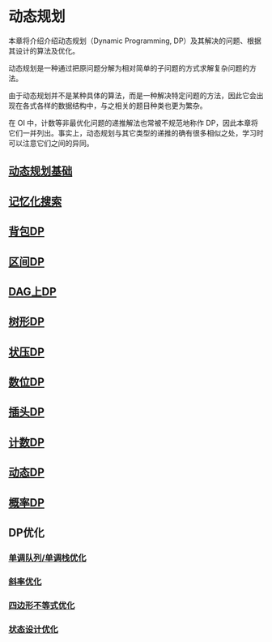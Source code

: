 # 动态规划

本章将介绍介绍动态规划（Dynamic Programming, DP）及其解决的问题、根据其设计的算法及优化。

动态规划是一种通过把原问题分解为相对简单的子问题的方式求解复杂问题的方法。

由于动态规划并不是某种具体的算法，而是一种解决特定问题的方法，因此它会出现在各式各样的数据结构中，与之相关的题目种类也更为繁杂。

在 OI 中，计数等非最优化问题的递推解法也常被不规范地称作 DP，因此本章将它们一并列出。事实上，动态规划与其它类型的递推的确有很多相似之处，学习时可以注意它们之间的异同。

## [动态规划基础](./basic.md)

## [记忆化搜索](./memo.md)

## [背包DP](./knapsack.md)

## [区间DP](./interval.md)

## [DAG上DP](./dag.md)

## [树形DP](./tree.md)

## [状压DP](./state.md)

## [数位DP](./number.md)

## [插头DP](./plug.md)

## [计数DP](./count.md)

## [动态DP](./dynamic.md)

## [概率DP](./probability.md)

## DP优化

### [单调队列/单调栈优化](./opt/monotonous-queue-stack.md)

### [斜率优化](./opt/slope.md)

### [四边形不等式优化](./opt/quadrangle.md)

### [状态设计优化](./opt/state.md)
